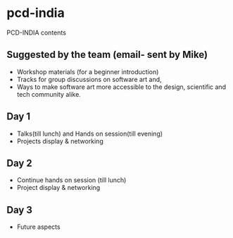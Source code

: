 # pcd-india
PCD-INDIA contents

## Suggested by the team (email- sent by Mike)
- Workshop materials (for a beginner introduction)
- Tracks for group discussions on software art and,
- Ways to make software art more accessible to the design, scientific and tech community alike.

## Day 1 
- Talks(till lunch) and Hands on session(till evening)
- Projects display & networking
## Day 2
- Continue hands on session (till lunch)
- Project display & networking

## Day 3
- Future aspects


